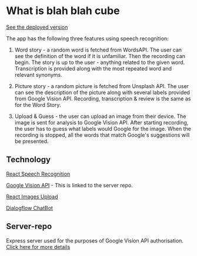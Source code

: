 # What is blah blah cube

[See the deployed version](https://blah-blah-cube.netlify.app/)

The app has the following three features using speech recognition:

1. Word story - a random word is fetched from WordsAPI. The user can see the definition of the word if it is unfamiliar. Then the recording can begin. The story is up to the user - anything related to the given word. Transcription is provided along with the most repeated word and relevant synonyms.

2. Picture story - a random picture is fetched from Unsplash API. The user can see the description of the picture along with several labels provided from Google Vision API. Recording, transcription & review is the same as for the Word Story.

3. Upload & Guess - the user can upload an image from their device. The image is sent for analysis to Google Vision API. After starting recording, the user has to guess what labels would Google for the image. When the recording is stopped, all the words that match Google's suggestions will be presented.

## Technology

[React Speech Recognition](https://github.com/mariazangelova/blah-blah-client/blob/master/src/components/SpeechRecognition.js)

[Google Vision API](https://github.com/mariazangelova/blah-blah-server/blob/master/index.js) - This is linked to the server repo.

[React Images Upload](https://github.com/mariazangelova/blah-blah-client/blob/master/src/components/UploadImage.js)

[Dialogflow ChatBot](https://github.com/mariazangelova/blah-blah-client/blob/master/src/components/Chat.js)

## Server-repo

Express server used for the purposes of Google Vision API authorisation. [Click here for more details](https://github.com/mariazangelova/blah-blah-server/)
